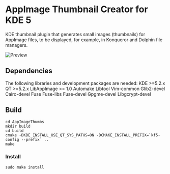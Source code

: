 # AppImage Thumbnail Creator for KDE 5

KDE thumbnail plugin that generates small images (thumbnails) for AppImage files,
to be displayed, for example, in Konqueror and Dolphin file managers.

![Preview](https://user-images.githubusercontent.com/1138094/37869431-0f0f3a52-2f7d-11e8-859a-7e02a00a8a6a.png)


## Dependencies

The following libraries and development packages are needed:
KDE >=5.2.x
QT  >=5.2.x
LibAppImage >= 1.0
Automake
Libtool
Vim-common
Glib2-devel
Cairo-devel
Fuse
Fuse-libs
Fuse-devel
Gpgme-devel
Libgcrypt-devel

## Build 
```
cd AppImageThumbs
mkdir build
cd build
cmake -DKDE_INSTALL_USE_QT_SYS_PATHS=ON -DCMAKE_INSTALL_PREFIX=`kf5-config --prefix` ..
make
```

### Install
```
sudo make install
```
